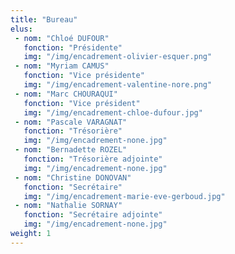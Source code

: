 ```yaml
---
title: "Bureau"
elus:
 - nom: "Chloé DUFOUR"
   fonction: "Présidente"
   img: "/img/encadrement-olivier-esquer.png"
 - nom: "Myriam CAMUS"
   fonction: "Vice présidente"
   img: "/img/encadrement-valentine-nore.png"
 - nom: "Marc CHOURAQUI"
   fonction: "Vice président"
   img: "/img/encadrement-chloe-dufour.jpg"
 - nom: "Pascale VARAGNAT"
   fonction: "Trésorière"
   img: "/img/encadrement-none.jpg"
 - nom: "Bernadette ROZEL"
   fonction: "Trésorière adjointe"
   img: "/img/encadrement-none.jpg"   
 - nom: "Christine DONOVAN"
   fonction: "Secrétaire"
   img: "/img/encadrement-marie-eve-gerboud.jpg"
 - nom: "Nathalie SORNAY"
   fonction: "Secrétaire adjointe"
   img: "/img/encadrement-none.jpg"
weight: 1
---
```

